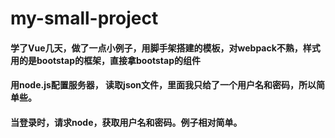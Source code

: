 # my-small-project

#### 学了Vue几天，做了一点小例子，用脚手架搭建的模板，对webpack不熟，样式用的是bootstap的框架，直接拿bootstap的组件
#### 用node.js配置服务器， 读取json文件，里面我只给了一个用户名和密码，所以简单些。
#### 当登录时，请求node，获取用户名和密码。例子相对简单。
